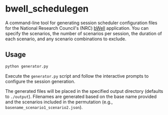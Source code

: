 # bwell_schedulegen

A command-line tool for generating session scheduler configuration files for the National Research Council's (NRC) [bWell](https://nrc.canada.ca/en/research-development/products-services/technical-advisory-services/bwell) application. You can specify the scenarios, the number of scenarios per session, the duration of each scenario, and any scenario combinations to exclude.

## Usage
```bash
python generator.py
```

Execute the `generator.py` script and follow the interactive prompts to configure the session generation.

The generated files will be placed in the specified output directory (defaults to `./output`). Filenames are generated based on the base name provided and the scenarios included in the permutation (e.g., `basename_scenario1_scenario2.json`).